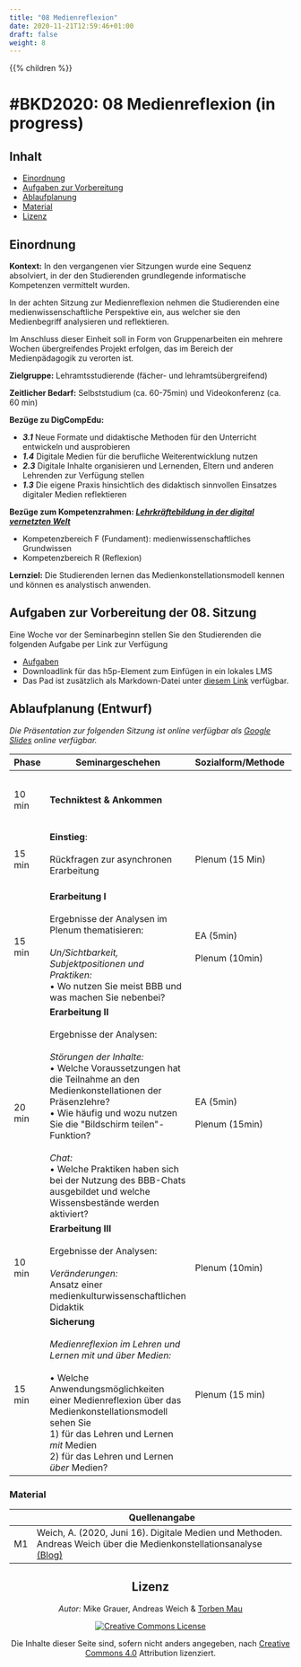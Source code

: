 ```yaml
---
title: "08 Medienreflexion"
date: 2020-11-21T12:59:46+01:00
draft: false
weight: 8
---
```

{{% children  %}}

# #BKD2020: 08 Medienreflexion (in progress)




## Inhalt
* [Einordnung](#Einordnung)
* [Aufgaben zur Vorbereitung](#Aufgaben-zur-Vorbereitung-der-08-Sitzung)
* [Ablaufplanung](#Ablaufplanung)
* [Material](#Material)
* [Lizenz](#Lizenz)

## Einordnung 
**Kontext:**
In den vergangenen vier Sitzungen wurde eine Sequenz absolviert, in der den Studierenden grundlegende informatische Kompetenzen vermittelt wurden.

In der achten Sitzung zur Medienreflexion nehmen die Studierenden eine medienwissenschaftliche Perspektive ein, aus welcher sie den Medienbegriff analysieren und reflektieren. 

Im Anschluss dieser Einheit soll in Form von Gruppenarbeiten ein mehrere Wochen übergreifendes Projekt erfolgen, das im Bereich der Medienpädagogik zu verorten ist.

**Zielgruppe:** Lehramtsstudierende (fächer- und lehramtsübergreifend)

**Zeitlicher Bedarf:** Selbststudium (ca. 60-75min) und Videokonferenz (ca. 60 min)

**Bezüge zu DigCompEdu:**
+ ***3.1*** Neue Formate und didaktische Methoden für den Unterricht entwickeln und ausprobieren
+ ***1.4*** Digitale Medien für die berufliche Weiterentwicklung nutzen
+ ***2.3*** Digitale Inhalte organisieren und Lernenden, Eltern und anderen Lehrenden zur Verfügung stellen
+ ***1.3*** Die eigene Praxis hinsichtlich des didaktisch sinnvollen Einsatzes digitaler Medien reflektieren

**Bezüge zum Kompetenzrahmen: *[Lehrkräftebildung in der digital vernetzten Welt](http://www.lehrerbildungsverbund-niedersachsen.de/index.php?s=KompetenzrahmenLehrkraeftebildunginderdigitalvernetztenWelt)*** 
+  Kompetenzbereich F (Fundament): medienwissenschaftliches Grundwissen
+  Kompetenzbereich R (Reflexion)

**Lernziel:** 
Die Studierenden lernen das Medienkonstellationsmodell kennen und können es analystisch anwenden.

## Aufgaben zur Vorbereitung der 08. Sitzung


Eine Woche vor der Seminarbeginn stellen Sie den Studierenden die folgenden  Aufgabe per Link zur Verfügung

* [Aufgaben](https://lehrerbildung.github.io/4_die_sitzungen/f_aufgaben/)
* Downloadlink für das h5p-Element zum Einfügen in ein lokales LMS 
* Das Pad ist zusätzlich als Markdown-Datei unter [diesem Link](https://pad.gwdg.de/s/RG91FHjTY#) verfügbar.

## Ablaufplanung (Entwurf)

*Die Präsentation zur folgenden Sitzung ist online verfügbar als [Google Slides](https://docs.google.com/presentation/d/1zUtHXd4MZWBcsZ0RzDAHnm9L8quf6XmOXw7BbT0hN2U/edit?usp=sharing) online verfügbar.*



| Phase | Seminargeschehen | Sozialform/Methode | Material & Anmerkungen |
| -------- | -------- | -------- | -------- |
| 10 min |  **Techniktest & Ankommen** |  |Alle sind bei Rocket.Chat (als Backup), in Stud.IP und im BBB online. Handy und Hausaufgaben liegen bereit.  |
| 15 min | **Einstieg**: <br></br> Rückfragen zur asynchronen Erarbeitung <br></br> |Plenum (15 Min) |   • Rückfragen werden via EtherPad gesammelt <br> • Präsentation *Medienkonstellationsmodell* [[M1]](https://mediastudies.hypotheses.org/2361) |
| 15 min | **Erarbeitung I** <br></br> Ergebnisse der Analysen im Plenum thematisieren: <br></br> *Un/Sichtbarkeit, Subjektpositionen und Praktiken:* <br> • Wo nutzen Sie meist BBB und was machen Sie nebenbei?| EA (5min) <br></br>Plenum (10min) |• Präsentation *Medienkonstellationsmodell* [[M1]](https://mediastudies.hypotheses.org/2361) <br></br> • Brainstorming alleine; Ergebnissicherung in den geteilten Notizen -> Zusammenführung im Plenum|
| 20 min |  **Erarbeitung II** <br></br> Ergebnisse der Analysen: <br></br> *Störungen der Inhalte:* <br> • Welche Voraussetzungen hat die Teilnahme an den Medienkonstellationen der Präsenzlehre? <br> • Wie häufig und wozu nutzen Sie die "Bildschirm teilen"-Funktion? <br></br> *Chat:* <br> • Welche Praktiken haben sich bei der Nutzung des BBB-Chats ausgebildet und welche Wissensbestände werden aktiviert?| EA (5min) <br></br>Plenum (15min) |• Brainstorming alleine; Ergebnissicherung in den geteilten Notizen bzw. im Chat -> Zusammenführung im Plenum | 
|10 min  |**Erarbeitung III** <br></br> Ergebnisse der Analysen: <br></br> *Veränderungen:* <br> Ansatz einer medienkulturwissenschaftlichen Didaktik | Plenum (10min)  |    |
| 15 min |**Sicherung** <br></br> *Medienreflexion im Lehren und Lernen mit und über Medien:* <br><br>  • Welche Anwendungsmöglichkeiten einer Medienreflexion über das Medienkonstellationsmodell sehen Sie <br> 1) für das Lehren und Lernen *mit* Medien <br> 2) für das Lehren und Lernen *über* Medien?| Plenum (15 min) |    |




### Material 
|  | Quellenangabe | 
| -------- | -------- | 
| M1     | Weich, A. (2020, Juni 16). Digitale Medien und Methoden. Andreas Weich über die Medienkonstellationsanalyse [(Blog) ](https://mediastudies.hypotheses.org/2361)



<center>

## Lizenz
*Autor:* Mike Grauer, Andreas Weich & [Torben Mau](https://twitter.com/torbenmau)


<a rel="license" href="http://creativecommons.org/licenses/by/4.0/"><img alt="Creative Commons License" style="border-width:0" src="https://i.creativecommons.org/l/by/4.0/88x31.png" /></a><br/><p>Die Inhalte dieser Seite sind, sofern nicht anders angegeben, nach <a rel="license" href="http://creativecommons.org/licenses/by/4.0/">Creative Commons 4.0</a> Attribution lizenziert.</p>


</center>

